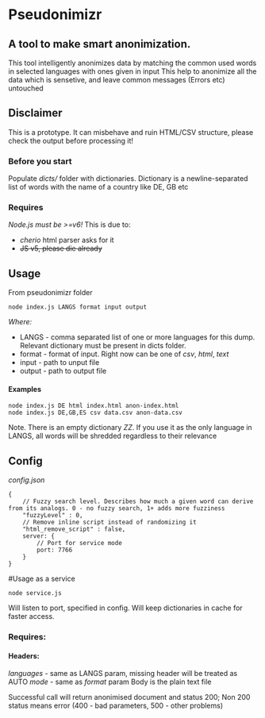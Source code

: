 # Pseudonimizr

## A tool to make smart anonimization.

This tool intelligently anonimizes data by matching the common used words in selected languages with ones given in input
This help to anonimize all the data which is sensetive, and leave common messages (Errors etc) untouched

## Disclaimer

This is a prototype. It can misbehave and ruin HTML/CSV structure, please check the output before processing it!

### Before you start

Populate *dicts/* folder with dictionaries. 
Dictionary is a newline-separated list of words with the name of a country like DE, GB etc


### Requires

*Node.js must be >=v6!* 
This is due to:

* *cherio* html parser asks for it
* ~~JS v5, please die already~~

## Usage

From pseudonimizr folder

```
node index.js LANGS format input output

```

*Where:*
* LANGS - comma separated list of one or more languages for this dump. Relevant dictionary must be present in dicts folder.
* format - format of input. Right now can be one of *csv*, *html*, *text*
* input - path to unput file
* output - path to output file

#### Examples

```
node index.js DE html index.html anon-index.html
node index.js DE,GB,ES csv data.csv anon-data.csv

```

Note. There is an empty dictionary *ZZ*. If you use it as the only language in LANGS, all words will be shredded regardless to their relevance

## Config

*config.json*
```
{
    // Fuzzy search level. Describes how much a given word can derive from its analogs. 0 - no fuzzy search, 1+ adds more fuzziness
    "fuzzyLevel" : 0,
    // Remove inline script instead of randomizing it
    "html_remove_script" : false,
    server: {
        // Port for service mode
        port: 7766
    }
}

```

#Usage as a service

```
node service.js
```

Will listen to port, specified in config. Will keep dictionaries in cache for faster access.
### Requires:
#### Headers: 
*languages* - same as LANGS param, missing header will be treated as AUTO
*mode* - same as *format* param
Body is the plain text file

Successful call will return anonimised document and status 200;
Non 200 status means error (400 - bad parameters, 500 - other problems)